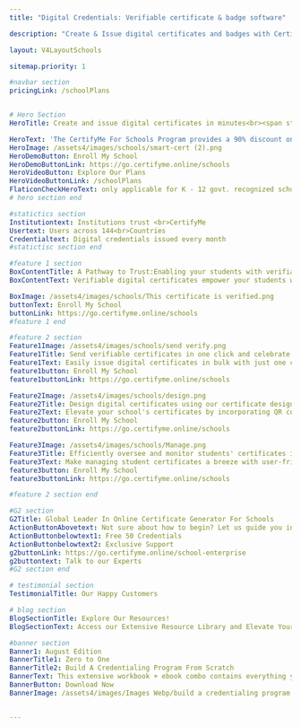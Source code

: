 ```yaml
---
title: "Digital Credentials: Verifiable certificate & badge software"

description: "Create & Issue digital certificates and badges with CertifyMe and feel confident that you’ve got the easiest technology and the best support in the industry."

layout: V4LayoutSchools

sitemap.priority: 1

#navbar section
pricingLink: /schoolPlans


# Hero Section 
HeroTitle: Create and issue digital certificates in minutes<br><span style="font-size:26px;">An intuitive online certificate maker<br> for K-12 Schools</span>

HeroText: 'The CertifyMe For Schools Program provides a 90% discount on paid plans. Reward your students by awarding verifiable certificates with the best school certification management solution available in the market today!'
HeroImage: /assets4/images/schools/smart-cert (2).png
HeroDemoButton: Enroll My School
HeroDemoButtonLink: https://go.certifyme.online/schools
HeroVideoButton: Explore Our Plans
HeroVideoButtonLink: /schoolPlans
FlaticonCheckHeroText: only applicable for K - 12 govt. recognized schools.
# hero section end

#statictics section
Institutiontext: Institutions trust <br>CertifyMe
Usertext: Users across 144<br>Countries
Credentialtext: Digital credentials issued every month
#statictisc section end

#feature 1 section 
BoxContentTitle: A Pathway to Trust:Enabling your students with verifiable digital certificates
BoxContentText: Verifiable digital certificates empower your students with secure records of achievements, grades, and participation. Issued by your institution, these certificates enhance program credibility and promote transparency. Students effortlessly showcase accomplishments, streamlining their educational journey.<br> This benefits educators, ensuring accurate and tamper-proof documentation, ultimately enriching the learning experience.

BoxImage: /assets4/images/schools/This certificate is verified.png
buttonText: Enroll My School
buttonLink: https://go.certifyme.online/schools
#feature 1 end

#feature 2 section
Feature1Image: /assets4/images/schools/send verify.png
Feature1Title: Send verifiable certificates in one click and celebrate achievements instantly
Feature1Text: Easily issue digital certificates in bulk with just one click, streamlining administrative tasks for schools. Motivate students and enable educators to effortlessly reward achievements, saving time and enhancing success.
feature1button: Enroll My School
feature1buttonLink: https://go.certifyme.online/schools

Feature2Image: /assets4/images/schools/design.png
Feature2Title: Design digital certificates using our certificate designer, providing 100+ smart options tailored for schools.
Feature2Text: Elevate your school's certificates by incorporating QR codes, customisable features, diverse layouts, integrated signatures, and effortless Canva collaboration. Select from a wide range of 100+ smart options to create standout, personalized certificates that ensure easy verification and authentic touch.
feature2button: Enroll My School
feature2buttonLink: https://go.certifyme.online/schools

Feature3Image: /assets4/images/schools/Manage.png
Feature3Title: Efficiently oversee and monitor students' certificates in real time while boosting their active participation.
Feature3Text: Make managing student certificates a breeze with user-friendly tools. Our platform lets you easily edit, resend, export, and analyze student engagement using advanced analytics. Experience the benefits of real-time certificate management while gaining insights to boost student participation and performance.
feature3button: Enroll My School
feature3buttonLink: https://go.certifyme.online/schools

#feature 2 section end

#G2 section
G2Title: Global Leader In Online Certificate Generator For Schools
ActionButtonAbovetext: Not sure about how to begin? Let us guide you in the right direction!
ActionButtonbelowtext1: Free 50 Credentials
ActionButtonbelowtext2: Exclusive Support
g2buttonLink: https://go.certifyme.online/school-enterprise
g2buttontext: Talk to our Experts
#G2 section end

# testimonial section
TestimonialTitle: Our Happy Customers

# blog section
BlogSectionTitle: Explore Our Resources!
BlogSectionText: Access our Extensive Resource Library and Elevate Your Digital Credential Journey.

#banner section
Banner1: August Edition
BannerTitle1: Zero to One
BannerTitle2: Build A Credentialing Program From Scratch
BannerText: This extensive workbook + ebook combo contains everything you need to build a credentialing program from scratch.
BannerButton: Download Now
BannerImage: /assets4/images/Images Webp/build a credentialing program.webp


---
```

